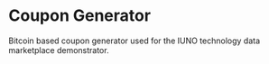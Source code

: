 # Coupon Generator
Bitcoin based coupon generator used for the IUNO technology data marketplace demonstrator.
